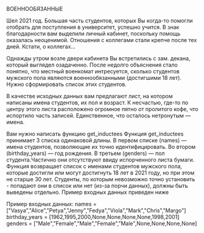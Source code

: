 ВОЕННООБЯЗАННЫЕ

Шел 2021 год. Большая часть студентов, которых Вы когда-то помогли отобрать для поступления в университет, 
успешно учится. В знак благодарности вам выделили личный кабинет, поскольку помощь оказалась неоценимой. 
Отношения с коллегами стали крепче после тех дней. Кстати, о коллегах…

Однажды утром возле двери кабинета Вы встретились с зам. декана, который выглядел озадаченно. 
После недолго объяснения стало понятно, что местный военкомат интресуется, 
сколько студентов мужского пола являются военнообязанными (достигшими 18 лет). 
Нужно сформировать список этих студентов. 

В качестве исходных данных вам предлагают лист, на котором написаны имена студентов, их пол и возраст. 
К несчастью,  где-то по центру этого листа расположено огромное пятно от пролитого кофе, 
что испортило часть записей. Единственное, что осталось нетронутым — имена.

Вам нужно написать функцию get_inductees
Функция get_inductees принимает 3 списка одинаковой длины. В первом списке (names) — имена студентов, 
позволяющие их точно идентифицировать. Во втором (birthday_years) — год рождения. 
В третьем (genders) — пол студента.Частично они отсутствуют ввиду испорченного листа бумаги. 
Функция возвращает список с именами студентов мужского пола, 
которые достигли или могут достигнуть 18 лет в 2021 году, но при этом не старше 30 лет. 
Cтуденты, по которым невозможно точно установить - попадают они в список или нет (из-за порчи данных), 
должны быть выведены отдельно. Пример входных данных приведен ниже


Пример входных данных:
names = ["Vasya","Alice","Petya","Jenny","Fedya","Viola","Mark","Chris","Margo"]
birthday_years = [1962,1995,2000,None,None,None,None,1998,2001]
genders = ["Male","Female","Male","Female","Male",None,None,None,None]